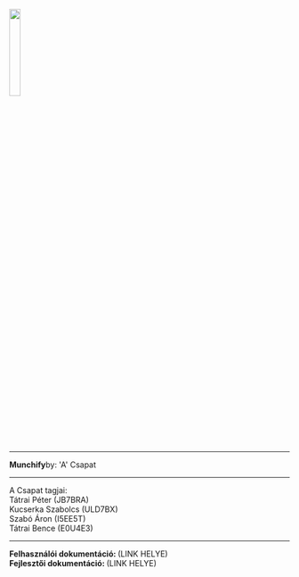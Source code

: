 <img src='https://munchify.hu/img/munchify_logo1.png' style='width: 20%;'></img></center>
<hr>
<b>Munchify</b>by: 'A' Csapat
<hr>
A Csapat tagjai:<br>
Tátrai Péter (JB7BRA)<br>
Kucserka Szabolcs (ULD7BX)<br>
Szabó Áron (I5EE5T)<br>
Tátrai Bence (E0U4E3)<br>
<hr>
<b>Felhasználói dokumentáció: </b>(LINK HELYE)<br>
<b>Fejlesztői dokumentáció: </b>(LINK HELYE)
